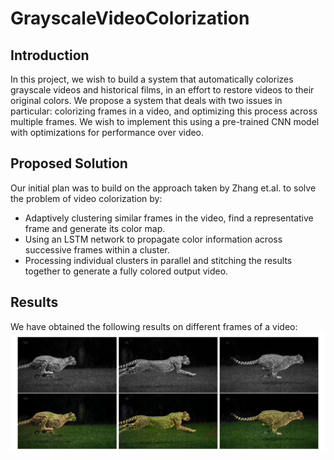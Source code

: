 # GrayscaleVideoColorization

## Introduction
In this project, we wish to build a system that automatically colorizes grayscale videos and historical films,
in an effort to restore videos to their original colors. We propose a system that deals with two issues in
particular: colorizing frames in a video, and optimizing this process across multiple frames. We wish to
implement this using a pre-trained CNN model with optimizations for performance over video.

## Proposed Solution
Our initial plan was to build on the approach taken by Zhang et.al. to solve the problem of video
colorization by:
- Adaptively clustering similar frames in the video, find a representative frame and generate its color
map.
- Using an LSTM network to propagate color information across successive frames within a cluster.
- Processing individual clusters in parallel and stitching the results together to generate a fully colored
output video.

## Results
We have obtained the following results on different frames of a video:
![Alt text](/data/images/Cheetah.png?raw=true "Figure 1: Sample frames extracted from video and the colored output from our model")


